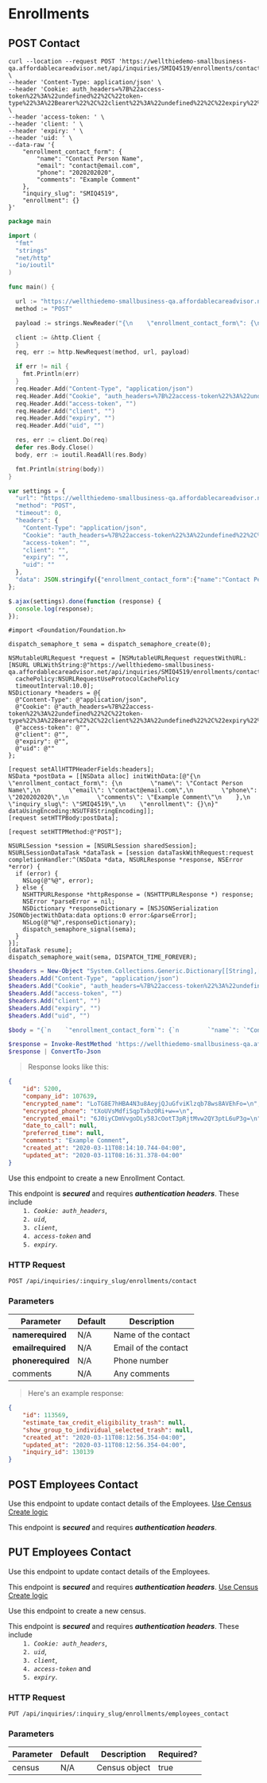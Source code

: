# Enrollments

## POST Contact

```shell
curl --location --request POST 'https://wellthiedemo-smallbusiness-qa.affordablecareadvisor.net/api/inquiries/SMIQ4519/enrollments/contact' \
--header 'Content-Type: application/json' \
--header 'Cookie: auth_headers=%7B%22access-token%22%3A%22undefined%22%2C%22token-type%22%3A%22Bearer%22%2C%22client%22%3A%22undefined%22%2C%22expiry%22%3A%22undefined%22%2C%22uid%22%3A%22undefined%22%7D' \
--header 'access-token: ' \
--header 'client: ' \
--header 'expiry: ' \
--header 'uid: ' \
--data-raw '{
    "enrollment_contact_form": {
        "name": "Contact Person Name",
        "email": "contact@email.com",
        "phone": "2020202020",
        "comments": "Example Comment"
    },
    "inquiry_slug": "SMIQ4519",
    "enrollment": {}
}'
```

```go
package main

import (
  "fmt"
  "strings"
  "net/http"
  "io/ioutil"
)

func main() {

  url := "https://wellthiedemo-smallbusiness-qa.affordablecareadvisor.net/api/inquiries/SMIQ4519/enrollments/contact"
  method := "POST"

  payload := strings.NewReader("{\n    \"enrollment_contact_form\": {\n        \"name\": \"Contact Person Name\",\n        \"email\": \"contact@email.com\",\n        \"phone\": \"2020202020\",\n        \"comments\": \"Example Comment\"\n    },\n    \"inquiry_slug\": \"SMIQ4519\",\n    \"enrollment\": {}\n}")

  client := &http.Client {
  }
  req, err := http.NewRequest(method, url, payload)

  if err != nil {
    fmt.Println(err)
  }
  req.Header.Add("Content-Type", "application/json")
  req.Header.Add("Cookie", "auth_headers=%7B%22access-token%22%3A%22undefined%22%2C%22token-type%22%3A%22Bearer%22%2C%22client%22%3A%22undefined%22%2C%22expiry%22%3A%22undefined%22%2C%22uid%22%3A%22undefined%22%7D")
  req.Header.Add("access-token", "")
  req.Header.Add("client", "")
  req.Header.Add("expiry", "")
  req.Header.Add("uid", "")

  res, err := client.Do(req)
  defer res.Body.Close()
  body, err := ioutil.ReadAll(res.Body)

  fmt.Println(string(body))
}
```

```javascript
var settings = {
  "url": "https://wellthiedemo-smallbusiness-qa.affordablecareadvisor.net/api/inquiries/SMIQ4519/enrollments/contact",
  "method": "POST",
  "timeout": 0,
  "headers": {
    "Content-Type": "application/json",
    "Cookie": "auth_headers=%7B%22access-token%22%3A%22undefined%22%2C%22token-type%22%3A%22Bearer%22%2C%22client%22%3A%22undefined%22%2C%22expiry%22%3A%22undefined%22%2C%22uid%22%3A%22undefined%22%7D",
    "access-token": "",
    "client": "",
    "expiry": "",
    "uid": ""
  },
  "data": JSON.stringify({"enrollment_contact_form":{"name":"Contact Person Name","email":"contact@email.com","phone":"2020202020","comments":"Example Comment"},"inquiry_slug":"SMIQ4519","enrollment":{}}),
};

$.ajax(settings).done(function (response) {
  console.log(response);
});
```

```objective_c
#import <Foundation/Foundation.h>

dispatch_semaphore_t sema = dispatch_semaphore_create(0);

NSMutableURLRequest *request = [NSMutableURLRequest requestWithURL:[NSURL URLWithString:@"https://wellthiedemo-smallbusiness-qa.affordablecareadvisor.net/api/inquiries/SMIQ4519/enrollments/contact"]
  cachePolicy:NSURLRequestUseProtocolCachePolicy
  timeoutInterval:10.0];
NSDictionary *headers = @{
  @"Content-Type": @"application/json",
  @"Cookie": @"auth_headers=%7B%22access-token%22%3A%22undefined%22%2C%22token-type%22%3A%22Bearer%22%2C%22client%22%3A%22undefined%22%2C%22expiry%22%3A%22undefined%22%2C%22uid%22%3A%22undefined%22%7D",
  @"access-token": @"",
  @"client": @"",
  @"expiry": @"",
  @"uid": @""
};

[request setAllHTTPHeaderFields:headers];
NSData *postData = [[NSData alloc] initWithData:[@"{\n    \"enrollment_contact_form\": {\n        \"name\": \"Contact Person Name\",\n        \"email\": \"contact@email.com\",\n        \"phone\": \"2020202020\",\n        \"comments\": \"Example Comment\"\n    },\n    \"inquiry_slug\": \"SMIQ4519\",\n    \"enrollment\": {}\n}" dataUsingEncoding:NSUTF8StringEncoding]];
[request setHTTPBody:postData];

[request setHTTPMethod:@"POST"];

NSURLSession *session = [NSURLSession sharedSession];
NSURLSessionDataTask *dataTask = [session dataTaskWithRequest:request
completionHandler:^(NSData *data, NSURLResponse *response, NSError *error) {
  if (error) {
    NSLog(@"%@", error);
  } else {
    NSHTTPURLResponse *httpResponse = (NSHTTPURLResponse *) response;
    NSError *parseError = nil;
    NSDictionary *responseDictionary = [NSJSONSerialization JSONObjectWithData:data options:0 error:&parseError];
    NSLog(@"%@",responseDictionary);
    dispatch_semaphore_signal(sema);
  }
}];
[dataTask resume];
dispatch_semaphore_wait(sema, DISPATCH_TIME_FOREVER);
```

```powershell
$headers = New-Object "System.Collections.Generic.Dictionary[[String],[String]]"
$headers.Add("Content-Type", "application/json")
$headers.Add("Cookie", "auth_headers=%7B%22access-token%22%3A%22undefined%22%2C%22token-type%22%3A%22Bearer%22%2C%22client%22%3A%22undefined%22%2C%22expiry%22%3A%22undefined%22%2C%22uid%22%3A%22undefined%22%7D")
$headers.Add("access-token", "")
$headers.Add("client", "")
$headers.Add("expiry", "")
$headers.Add("uid", "")

$body = "{`n    `"enrollment_contact_form`": {`n        `"name`": `"Contact Person Name`",`n        `"email`": `"contact@email.com`",`n        `"phone`": `"2020202020`",`n        `"comments`": `"Example Comment`"`n    },`n    `"inquiry_slug`": `"SMIQ4519`",`n    `"enrollment`": {}`n}"

$response = Invoke-RestMethod 'https://wellthiedemo-smallbusiness-qa.affordablecareadvisor.net/api/inquiries/SMIQ4519/enrollments/contact' -Method 'POST' -Headers $headers -Body $body
$response | ConvertTo-Json
```

> Response looks like this:

```json
{
    "id": 5200,
    "company_id": 107639,
    "encrypted_name": "LoTG8E7hHBA4N3u8AeyjQJuGfviKlzqb78ws8AVEhFo=\n",
    "encrypted_phone": "tXoUVsMdfiSqpTxbzORi+w==\n",
    "encrypted_email": "6J0iyCDmVvgoDLy58JcOotT3pRjtMvw2QY3ptL6uP3g=\n",
    "date_to_call": null,
    "preferred_time": null,
    "comments": "Example Comment",
    "created_at": "2020-03-11T08:14:10.744-04:00",
    "updated_at": "2020-03-11T08:16:31.378-04:00"
}
```

Use this endpoint to create a new Enrollment Contact.

<aside class="notice">
  This endpoint is <strong><i>secured</i></strong> and requires <strong><i>authentication headers</i></strong>. These include 
  <br/><code style="margin-left: 30px">1. <i>Cookie: auth_headers</i></code>,
  <br/><code style="margin-left: 30px">2. <i>uid</i></code>,
  <br/><code style="margin-left: 30px">3. <i>client</i></code>,
  <br/><code style="margin-left: 30px">4. <i>access-token</i></code> and 
  <br/><code style="margin-left: 30px">5. <i>expiry</i></code>.
</aside>

### HTTP Request

`POST /api/inquiries/:inquiry_slug/enrollments/contact`

### Parameters

Parameter                                         | Default   | Description
------------------------------------------------- | --------- | -------------------
<strong>name</strong><strong>required</strong>    | N/A       | Name of the contact
<strong>email</strong><strong>required</strong>   | N/A       | Email of the contact
<strong>phone</strong><strong>required</strong>   | N/A       | Phone number
comments                                          | N/A       | Any comments

> Here's an example response:

```json
{
    "id": 113569,
    "estimate_tax_credit_eligibility_trash": null,
    "show_group_to_individual_selected_trash": null,
    "created_at": "2020-03-11T08:12:56.354-04:00",
    "updated_at": "2020-03-11T08:12:56.354-04:00",
    "inquiry_id": 130139
}
```

## POST Employees Contact

Use this endpoint to update contact details of the Employees.
[Use Census Create logic](#create-census)
<aside class="notice">
  This endpoint is <strong><i>secured</i></strong> and requires <strong><i>authentication headers</i></strong>.
</aside>

## PUT Employees Contact
Use this endpoint to update contact details of the Employees.


<aside class="notice">
  This endpoint is <strong><i>secured</i></strong> and requires <strong><i>authentication headers</i></strong>.
  <a href="#create-census">Use Census Create logic</a>
</aside>

Use this endpoint to create a new census.

<aside class="notice">
  This endpoint is <strong><i>secured</i></strong> and requires <strong><i>authentication headers</i></strong>. These include 
  <br/><code style="margin-left: 30px">1. <i>Cookie: auth_headers</i></code>,
  <br/><code style="margin-left: 30px">2. <i>uid</i></code>,
  <br/><code style="margin-left: 30px">3. <i>client</i></code>,
  <br/><code style="margin-left: 30px">4. <i>access-token</i></code> and 
  <br/><code style="margin-left: 30px">5. <i>expiry</i></code>.
</aside>

### HTTP Request

`PUT /api/inquiries/:inquiry_slug/enrollments/employees_contact`

### Parameters

Parameter    | Default | Description           | Required?
------------ | ------- | --------------------- | ----------
census       | N/A     | Census object         | true
